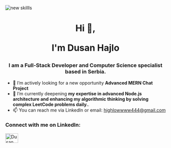 ![new skillls](https://github.com/user-attachments/assets/035fbd8c-270e-461e-a34e-a9303fe8fba9)

<h1 align="center">Hi 👋,

 I'm Dusan Hajlo</h1>
<h3 align="center">I am a Full-Stack Developer and Computer Science specialist based in Serbia.</h3>

- 🔭 I’m actively looking for a new opportunity **Advanced MERN Chat Project**
- 🌱 I’m currently deepening **my expertise in advanced Node.js architecture and enhancing my algorithmic thinking by solving complex LeetCode problems daily.**.
- 📫 You can reach me via LinkedIn or email: highlowwww444@gmail.com

<h3 align="left">Connect with me on LinkedIn:</h3>
<p align="left">
<a href="https://www.linkedin.com/in/dusan-hajlo-aa3438359" target="blank"><img align="center" src="https://raw.githubusercontent.com/rahuldkjain/github-profile-readme-generator/master/src/images/icons/Social/linked-in-alt.svg" alt="Dusan" height="30" width="40" /></a>
</p>

<!---
Kuzma02/Kuzma02 is a ✨ special ✨ repository because its `README.md` (this file) appears on your GitHub profile.
You can click the Preview link to take a look at your changes.
--->
